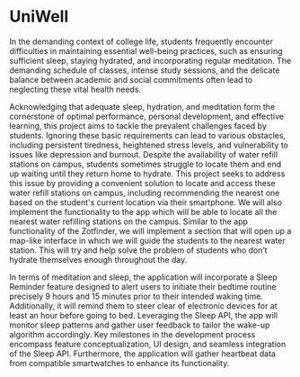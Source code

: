 # UniWell


In the demanding context of college life, students frequently encounter difficulties in maintaining essential well-being practices, such as ensuring sufficient sleep, staying hydrated, and incorporating regular meditation. The demanding schedule of classes, intense study sessions, and the delicate balance between academic and social commitments often lead to neglecting these vital health needs.

Acknowledging that adequate sleep, hydration, and meditation form the cornerstone of optimal performance, personal development, and effective learning, this project aims to tackle the prevalent challenges faced by students. Ignoring these basic requirements can lead to various obstacles, including persistent tiredness, heightened stress levels, and vulnerability to issues like depression and burnout. Despite the availability of water refill stations on campus, students sometimes struggle to locate them and end up waiting until they return home to hydrate. This project seeks to address this issue by providing a convenient solution to locate and access these water refill stations on campus, including recommending the nearest one based on the student's current location via their smartphone. We will also implement the functionality to the app which will be able to locate all the nearest water refilling stations on the campus. Similar to the app functionality of the Zotfinder, we will implement a section that will open up a map-like interface in which we will guide the students to the nearest water station. This will try and help solve the problem of students who don’t hydrate themselves enough throughout the day.

In terms of meditation and sleep, the application will incorporate a Sleep Reminder feature designed to alert users to initiate their bedtime routine precisely 9 hours and 15 minutes prior to their intended waking time. Additionally, it will remind them to steer clear of electronic devices for at least an hour before going to bed. Leveraging the Sleep API, the app will monitor sleep patterns and gather user feedback to tailor the wake-up algorithm accordingly. Key milestones in the development process encompass feature conceptualization, UI design, and seamless integration of the Sleep API. Furthermore, the application will gather heartbeat data from compatible smartwatches to enhance its functionality.
